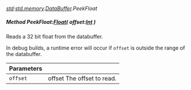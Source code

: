 _[std](../../modules/std/std-module.md):[std.memory](../../modules/std/std-memory.md).[DataBuffer](../../modules/std/std-memory-databuffer.md).PeekFloat_
##### Method PeekFloat:[Float](../../modules/wonkey/wonkey-types-float.md)( offset:[Int](../../modules/wonkey/wonkey-types-int.md) )
Reads a 32 bit float from the databuffer.

In debug builds, a runtime error will occur if `offset` is outside the range of the databuffer.

| Parameters |    |
|:-----------|:---|
| `offset` | offset The offset to read. |
